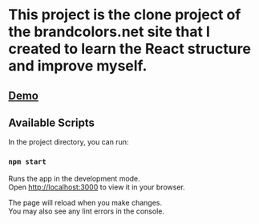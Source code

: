 # This project is the clone project of the brandcolors.net site that I created to learn the React structure and improve myself.

## [Demo](https://brandcolorsclone.vercel.app)

## Available Scripts

In the project directory, you can run:

### `npm start`

Runs the app in the development mode.\
Open [http://localhost:3000](http://localhost:3000) to view it in your browser.

The page will reload when you make changes.\
You may also see any lint errors in the console.
